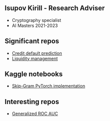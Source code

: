 ## Isupov Kirill - Research Adviser 
  * Cryptography specialist 
  * AI Masters 2021-2023

## Significant repos
  * [Credit default prediction][2]
  * [Liquidity management][1]

## Kaggle notebooks   
  * [Skip-Gram PyTorch implementation][5]

## Interesting repos
  * [Generalized ROC AUC][4]
<!---
  * [ARIMA, GARCH][3]
--->
[1]: https://github.com/thekirillisupov/liquidity-management2
[2]: https://github.com/thekirillisupov/AlfaPetProject
[3]: https://github.com/thekirillisupov/ARIMA-GARCH
[4]: https://github.com/thekirillisupov/Yandex-task
[5]: https://www.kaggle.com/code/bukovski/skip-gram-implementation/notebook

<!---
thekirillisupov/thekirillisupov is a ✨ special ✨ repository because its `README.md` (this file) appears on your GitHub profile.
You can click the Preview link to take a look at your changes.
--->
